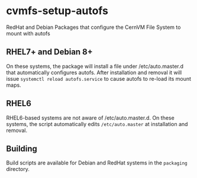 # cvmfs-setup-autofs
RedHat and Debian Packages that configure the CernVM File System to mount with autofs

## RHEL7+ and Debian 8+
On these systems, the package will install a file under /etc/auto.master.d that automatically
configures autofs. After installation and removal it will issue `systemctl reload autofs.service`
to cause autofs to re-load its mount maps.

## RHEL6
RHEL6-based systems are not aware of /etc/auto.master.d. On these systems, the script
automatically edits `/etc/auto.master` at installation and removal.

## Building
Build scripts are available for Debian and RedHat systems in the `packaging` directory.
